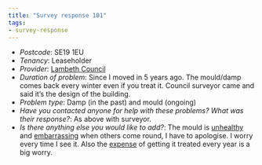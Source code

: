 ```yaml
---
title: "Survey response 101"
tags: 
- survey-response
---
```


- *Postcode*: SE19 1EU 
- *Tenancy*: Leaseholder 
- *Provider*: [Lambeth Council](providers/Lambeth)
- *Duration of problem*: Since I moved in 5 years ago. The mould/damp comes back every winter even if you treat it. Council surveyor came and said it’s the design of the building.
- *Problem type*: Damp (in the past) and mould (ongoing)
- *Have you contacted anyone for help with these problems? What was their response?*: As above with surveyor. 
- *Is there anything else you would like to add?*: The mould is [unhealthy](cause-effect-affect/health) and [embarrassing](cause-effect-affect/Shame) when others come round, I have to apologise. I worry every time I see it. Also the [expense](cause-effect-affect/finances) of getting it treated every year is a big worry. 